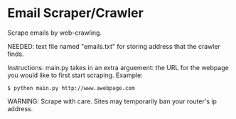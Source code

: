 # Email Scraper/Crawler
Scrape emails by web-crawling.

NEEDED: text file named "emails.txt" for storing address that the crawler finds. 

Instructions:
main.py takes in an extra arguement: the URL for the webpage you would like to first start scraping.
Example:
```command line
$ python main.py http://www.awebpage.com
```

WARNING:
Scrape with care. Sites may temporarily ban your router's ip address. 
